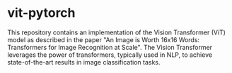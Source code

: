 # vit-pytorch

This repository contains an implementation of the Vision Transformer (ViT) model as described in the paper "An Image is Worth 16x16 Words: Transformers for Image Recognition at Scale". The Vision Transformer leverages the power of transformers, typically used in NLP, to achieve state-of-the-art results in image classification tasks.
